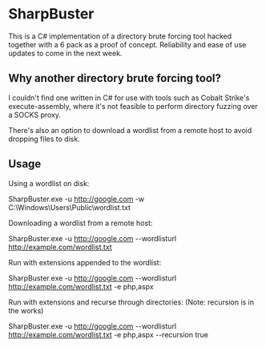 # SharpBuster
This is a C# implementation of a directory brute forcing tool hacked together with a 6 pack as a proof of concept. Reliability and ease of use updates to come in the next week.

## Why another directory brute forcing tool?
I couldn't find one written in C# for use with tools such as Cobalt Strike's execute-assembly, where it's not feasible to perform directory fuzzing over a SOCKS proxy.

There's also an option to download a wordlist from a remote host to avoid dropping files to disk.

## Usage
Using a wordlist on disk:

SharpBuster.exe -u http://google.com -w C:\Windows\Users\Public\wordlist.txt

Downloading a wordlist from a remote host:

SharpBuster.exe -u http://google.com --wordlisturl http://example.com/wordlist.txt

Run with extensions appended to the wordlist:

SharpBuster.exe -u http://google.com --wordlisturl http://example.com/wordlist.txt -e php,aspx

Run with extensions and recurse through directories: (Note: recursion is in the works)

SharpBuster.exe -u http://google.com --wordlisturl http://example.com/wordlist.txt -e php,aspx --recursion true
